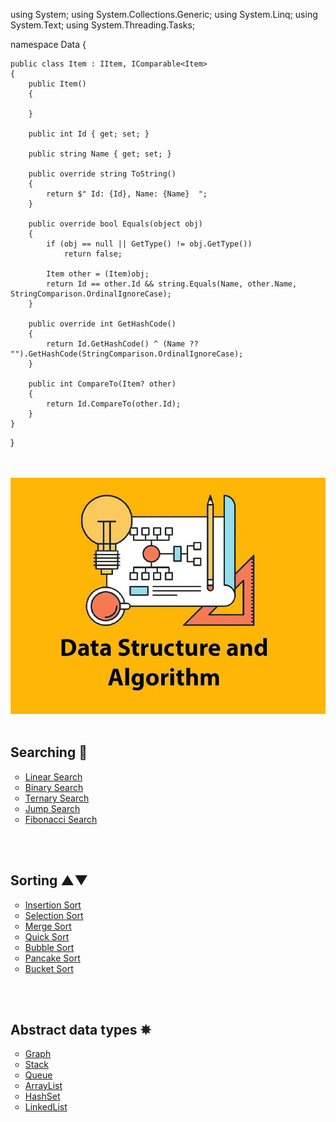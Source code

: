﻿﻿using System;
using System.Collections.Generic;
using System.Linq;
using System.Text;
using System.Threading.Tasks;

namespace Data
{

    public class Item : IItem, IComparable<Item>
    {
        public Item()
        {

        }

        public int Id { get; set; }

        public string Name { get; set; }

        public override string ToString()
        {
            return $" Id: {Id}, Name: {Name}  ";
        }

        public override bool Equals(object obj)
        {
            if (obj == null || GetType() != obj.GetType())
                return false;

            Item other = (Item)obj;
            return Id == other.Id && string.Equals(Name, other.Name, StringComparison.OrdinalIgnoreCase);
        }

        public override int GetHashCode()
        {
            return Id.GetHashCode() ^ (Name ?? "").GetHashCode(StringComparison.OrdinalIgnoreCase);
        }

        public int CompareTo(Item? other)
        {
            return Id.CompareTo(other.Id);
        }
    }
}

</br>
</br>

<img src="/cover.jpg" alt="Data Structures & Algorithms"/> 

</br>
</br>

<h2> Searching 🔎 </h2>

<ul style="list-style-type:circle">
 <li> <a href="/Algorithms/Searching%20algorithms/LinearSearch/LinearSearchAlgorithm.cs"> Linear Search </a> </li>
 <li> <a href="/Algorithms/Searching%20algorithms/BinarySearch/BinarySearchAlgorithm.cs"> Binary Search </a> </li>
 <li> <a href="/Algorithms/Searching%20algorithms/TernarySearch/TernarySearchAlgorithm.cs">Ternary Search </a> </li>
 <li> <a href="/Algorithms/Searching%20algorithms/JumpSearch/JumpSearchAlgorithm.cs"> Jump Search </a> </li>
 <li> <a href="/Algorithms/Searching%20algorithms/FibonacciSearch/FibonacciSearchAlgorithm.cs"> Fibonacci Search </a> </li>
</ul>

</br>
</br>

<h2> Sorting ▲▼ </h2>

<ul style="list-style-type:circle">
 <li> <a href="/Algorithms/Sorting%20algorithms/InsertionSort/InsertionSortAlgorithm.cs"> Insertion Sort </a> </li>
 <li> <a href="/Algorithms/Sorting%20algorithms/SelectionSort/SelectionSortAlgorithm.cs"> Selection Sort </a> </li>
 <li> <a href="/Algorithms/Sorting%20algorithms/MergeSort/MergeSortAlgorithm.cs"> Merge Sort </a> </li>
 <li> <a href="/Algorithms/Sorting%20algorithms/QuickSort/QuickSortAlgorithm.cs"> Quick Sort </a> </li>
 <li> <a href="/Algorithms/Sorting%20algorithms/BubbleSort/BubbleSortAlgorithm.cs"> Bubble Sort </a> </li>
 <li> <a href="/Algorithms/Sorting%20algorithms/PancakeSort/PancakeSortAlgorithm.cs"> Pancake Sort </a> </li>
 <li> <a href="/Algorithms/Sorting%20algorithms/BucketSort/BucketSortAlgorithm.cs"> Bucket Sort </a> </li>
</ul>

</br>
</br>

<h2> Abstract data types ✵ </h2>

<ul style="list-style-type:circle">
 <li> <a href="/Algorithms/Custom%20Abstract%20data%20types%20algorithms/Graph/CustomGraph.cs"> Graph </a> </li>
 <li> <a href="/Algorithms/Custom%20Abstract%20data%20types%20algorithms/Stack/CustomStack.cs"> Stack </a> </li>
 <li> <a href="/Algorithms/Custom%20Abstract%20data%20types%20algorithms/Queue/CustomQueue.cs">Queue </a> </li>
 <li> <a href="/Algorithms/Custom%20Abstract%20data%20types%20algorithms/ArrayList/CustomArrayList.cs"> ArrayList </a> </li>
 <li> <a href="/Algorithms/Custom%20Abstract%20data%20types%20algorithms/HashSet/CustomHashSet.cs"> HashSet </a> </li>
 <li> <a href="/Algorithms/Custom%20Abstract%20data%20types%20algorithms/LinkedList/CustomLinkedList.cs"> LinkedList </a> </li>
</ul>